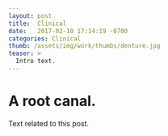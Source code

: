 ```yaml
---
layout: post
title:  Clinical
date:   2017-02-10 17:14:19 -0700
categories: Clinical
thumb: /assets/img/work/thumbs/denture.jpg
teaser: >
  Intro text.
---
```


# A root canal.

Text related to this post.
